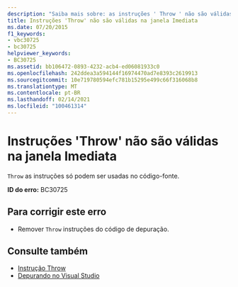 ```yaml
---
description: "Saiba mais sobre: as instruções ' Throw ' não são válidas na janela Immediate"
title: Instruções 'Throw' não são válidas na janela Imediata
ms.date: 07/20/2015
f1_keywords:
- vbc30725
- bc30725
helpviewer_keywords:
- BC30725
ms.assetid: bb106472-0893-4232-acb4-ed06081933c0
ms.openlocfilehash: 242ddea3a594144f16974470ad7e8393c2619913
ms.sourcegitcommit: 10e719780594efc781b15295e499c66f316068b8
ms.translationtype: MT
ms.contentlocale: pt-BR
ms.lasthandoff: 02/14/2021
ms.locfileid: "100461314"
---
```

# <a name="throw-statements-are-not-valid-in-the-immediate-window"></a>Instruções 'Throw' não são válidas na janela Imediata

`Throw` as instruções só podem ser usadas no código-fonte.  
  
 **ID do erro:** BC30725  
  
## <a name="to-correct-this-error"></a>Para corrigir este erro  
  
- Remover `Throw` instruções do código de depuração.  
  
## <a name="see-also"></a>Consulte também

- [Instrução Throw](../language-reference/statements/throw-statement.md)
- [Depurando no Visual Studio](/visualstudio/debugger/debugger-feature-tour)
